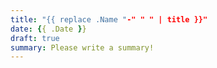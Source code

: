 ```yaml
---
title: "{{ replace .Name "-" " " | title }}"
date: {{ .Date }}
draft: true
summary: Please write a summary!
---
```


